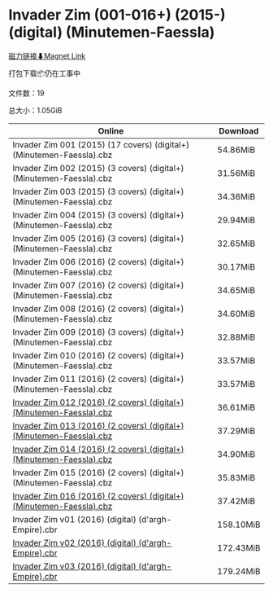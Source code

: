 # Invader Zim (001-016+) (2015-) (digital) (Minutemen-Faessla)

[磁力链接⬇Magnet Link](magnet:?xt=urn:btih:ccc02a6003ab5b336035b26a1eda0845e599e9b1&dn=Invader%20Zim%20%28001-016%2B%29%20%282015-%29%20%28digital%29%20%28Minutemen-Faessla%29)

打包下载📦仍在工事中

文件数：19

总大小：1.05GiB

Online | Download
--- | ---
Invader Zim 001 (2015) (17 covers) (digital+) (Minutemen-Faessla).cbz | 54.86MiB
Invader Zim 002 (2015) (3 covers) (digital+) (Minutemen-Faessla).cbz | 31.56MiB
Invader Zim 003 (2015) (3 covers) (digital+) (Minutemen-Faessla).cbz | 34.36MiB
Invader Zim 004 (2015) (3 covers) (digital+) (Minutemen-Faessla).cbz | 29.94MiB
Invader Zim 005 (2016) (3 covers) (digital+) (Minutemen-Faessla).cbz | 32.65MiB
Invader Zim 006 (2016) (2 covers) (digital+) (Minutemen-Faessla).cbz | 30.17MiB
Invader Zim 007 (2016) (2 covers) (digital+) (Minutemen-Faessla).cbz | 34.65MiB
Invader Zim 008 (2016) (2 covers) (digital+) (Minutemen-Faessla).cbz | 34.60MiB
Invader Zim 009 (2016) (3 covers) (digital+) (Minutemen-Faessla).cbz | 32.88MiB
Invader Zim 010 (2016) (2 covers) (digital+) (Minutemen-Faessla).cbz | 33.57MiB
Invader Zim 011 (2016) (2 covers) (digital+) (Minutemen-Faessla).cbz | 33.57MiB
[Invader Zim 012 (2016) (2 covers) (digital+) (Minutemen-Faessla).cbz](https://github.com/alicewish/markdown/blob/master/comic/Invader-Zim-012-2016-2-covers-digital-Minutemen-Faessla-cbz.md) | 36.61MiB
[Invader Zim 013 (2016) (2 covers) (digital+) (Minutemen-Faessla).cbz](https://github.com/alicewish/markdown/blob/master/comic/Invader-Zim-013-2016-2-covers-digital-Minutemen-Faessla-cbz.md) | 37.29MiB
[Invader Zim 014 (2016) (2 covers) (digital+) (Minutemen-Faessla).cbz](https://github.com/alicewish/markdown/blob/master/comic/Invader-Zim-014-2016-2-covers-digital-Minutemen-Faessla-cbz.md) | 34.90MiB
Invader Zim 015 (2016) (2 covers) (digital+) (Minutemen-Faessla).cbz | 35.83MiB
[Invader Zim 016 (2016) (2 covers) (digital+) (Minutemen-Faessla).cbz](https://github.com/alicewish/markdown/blob/master/comic/Invader-Zim-016-2016-2-covers-digital-Minutemen-Faessla-cbz.md) | 37.42MiB
Invader Zim v01 (2016) (digital) (d'argh-Empire).cbr | 158.10MiB
[Invader Zim v02 (2016) (digital) (d'argh-Empire).cbr](https://github.com/alicewish/markdown/blob/master/comic/Invader-Zim-v02-2016-digital-dargh-Empire-cbr.md) | 172.43MiB
[Invader Zim v03 (2016) (digital) (d'argh-Empire).cbr](https://github.com/alicewish/markdown/blob/master/comic/Invader-Zim-v03-2016-digital-dargh-Empire-cbr.md) | 179.24MiB